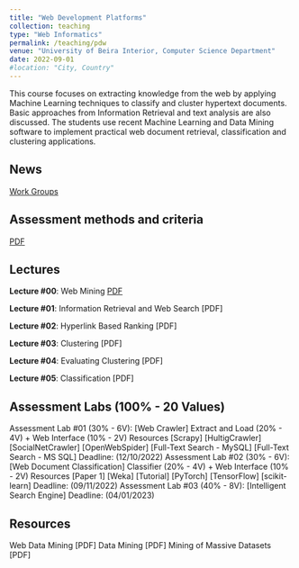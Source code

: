 ```yaml
---
title: "Web Development Platforms"
collection: teaching
type: "Web Informatics"
permalink: /teaching/pdw
venue: "University of Beira Interior, Computer Science Department"
date: 2022-09-01
#location: "City, Country"
---
```


This course focuses on extracting knowledge from the web by applying Machine Learning techniques to classify and cluster hypertext documents. Basic approaches from Information Retrieval and text analysis are also discussed. The students use recent Machine Learning and Data Mining software to implement practical web document retrieval, classification and clustering applications.

## News
[Work Groups](https://ubipt-my.sharepoint.com/:w:/g/personal/sebastiao_ubi_pt/ESd5WbagR0BLuNo7Wv4O_jMBnwzaEBafop6p4n_OgN7OjQ?e=m7wGIU)

## Assessment methods and criteria
[PDF](https://sebastiaopais.github.io/files/teaching/2223/PDW/PDW-CA.pdf)

## Lectures
**Lecture #00**: Web Mining [PDF](https://sebastiaopais.github.io/files/teaching/2223/PDW/Lectures/00-WebMining.pdf)

**Lecture #01**: Information Retrieval and Web Search [PDF]

**Lecture #02**: Hyperlink Based Ranking [PDF]

**Lecture #03**: Clustering [PDF]

**Lecture #04**: Evaluating Clustering [PDF]

**Lecture #05**: Classification [PDF]

## Assessment Labs (100% - 20 Values)
Assessment Lab #01 (30% - 6V): [Web Crawler]
Extract and Load (20% - 4V) + Web Interface (10% - 2V)
Resources
[Scrapy]
[HultigCrawler]
[SocialNetCrawler]
[OpenWebSpider]
[Full-Text Search - MySQL]
[Full-Text Search - MS SQL]
Deadline: (12/10/2022)
Assessment Lab #02 (30% - 6V): [Web Document Classification]
Classifier (20% - 4V) + Web Interface (10% - 2V)
Resources
[Paper 1]
[Weka] [Tutorial]
[PyTorch]
[TensorFlow]
[scikit-learn]
Deadline: (09/11/2022)
Assessment Lab #03 (40% - 8V): [Intelligent Search Engine]
Deadline: (04/01/2023)

## Resources
Web Data Mining [PDF]
Data Mining [PDF]
Mining of Massive Datasets [PDF]